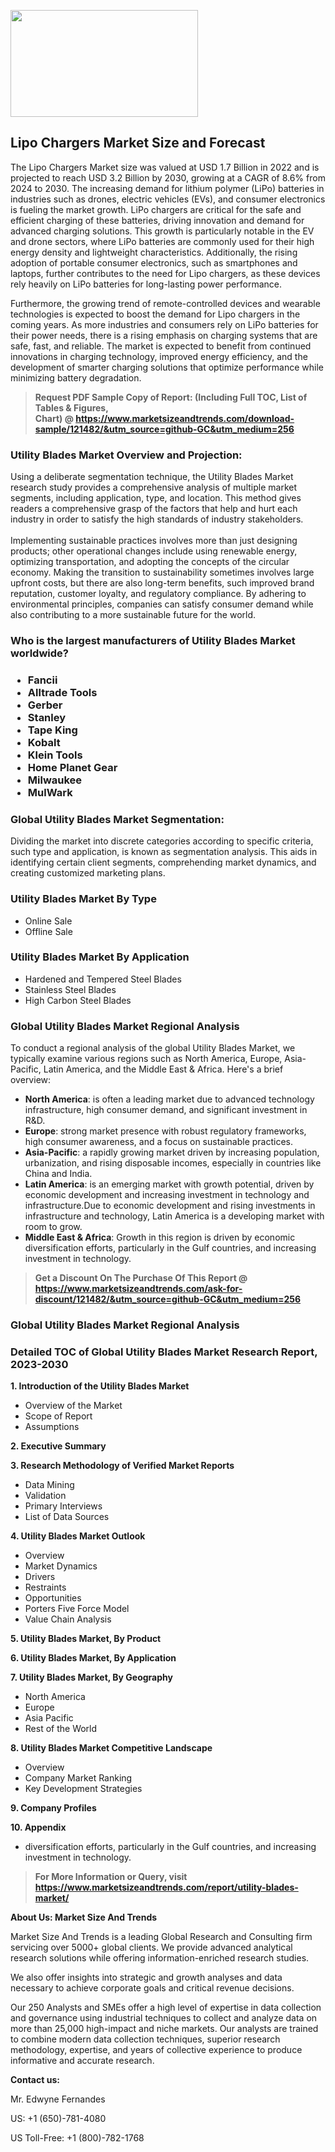 <p><img class="alignnone size-medium wp-image-20088" src="https://ffe5etoiles.com/wp-content/uploads/2024/12/MST1-300x171.png" alt="" width="300" height="171" /></p><h2>Lipo Chargers Market Size and Forecast</h2><p>The Lipo Chargers Market size was valued at USD 1.7 Billion in 2022 and is projected to reach USD 3.2 Billion by 2030, growing at a CAGR of 8.6% from 2024 to 2030. The increasing demand for lithium polymer (LiPo) batteries in industries such as drones, electric vehicles (EVs), and consumer electronics is fueling the market growth. LiPo chargers are critical for the safe and efficient charging of these batteries, driving innovation and demand for advanced charging solutions. This growth is particularly notable in the EV and drone sectors, where LiPo batteries are commonly used for their high energy density and lightweight characteristics. Additionally, the rising adoption of portable consumer electronics, such as smartphones and laptops, further contributes to the need for Lipo chargers, as these devices rely heavily on LiPo batteries for long-lasting power performance.</p><p>Furthermore, the growing trend of remote-controlled devices and wearable technologies is expected to boost the demand for Lipo chargers in the coming years. As more industries and consumers rely on LiPo batteries for their power needs, there is a rising emphasis on charging systems that are safe, fast, and reliable. The market is expected to benefit from continued innovations in charging technology, improved energy efficiency, and the development of smarter charging solutions that optimize performance while minimizing battery degradation.</p></p><blockquote id="" class=""><strong>Request PDF Sample Copy of Report: (Including Full TOC, List of Tables &amp; Figures, Chart)&nbsp;@&nbsp;<strong><a href="https://www.marketsizeandtrends.com/download-sample/121482/&utm_source=github-GC&utm_medium=256" target="_blank">https://www.marketsizeandtrends.com/download-sample/121482/&utm_source=github-GC&utm_medium=256</a></strong></strong></blockquote><h3 id="" class="">Utility Blades Market&nbsp;Overview and Projection:</h3><p id="" class="">Using a deliberate segmentation technique, the Utility Blades Market research study provides a comprehensive analysis of multiple market segments, including application, type, and location. This method gives readers a comprehensive grasp of the factors that help and hurt each industry in order to satisfy the high standards of industry stakeholders. <br /> <br />Implementing sustainable practices involves more than just designing products; other operational changes include using renewable energy, optimizing transportation, and adopting the concepts of the circular economy. Making the transition to sustainability sometimes involves large upfront costs, but there are also long-term benefits, such improved brand reputation, customer loyalty, and regulatory compliance. By adhering to environmental principles, companies can satisfy consumer demand while also contributing to a more sustainable future for the world.</p><h3 id="" class="">Who is the largest manufacturers of&nbsp;Utility Blades Market worldwide?</h3><h3 class=""><p><ul><li>Fancii </li><li> Alltrade Tools </li><li> Gerber </li><li> Stanley </li><li> Tape King </li><li> Kobalt </li><li> Klein Tools </li><li> Home Planet Gear </li><li> Milwaukee </li><li> MulWark</li></ul></p></h3><h3 id="" class="">Global&nbsp;Utility Blades Market Segmentation:</h3><p id="" class="">Dividing the market into discrete categories according to specific criteria, such type and application, is known as segmentation analysis. This aids in identifying certain client segments, comprehending market dynamics, and creating customized marketing plans.</p><h3 id="" class="">Utility Blades Market&nbsp;By Type</h3><p><p><ul><li>Online Sale </li><li> Offline Sale</p></li></ul></p></p><h3 id="" class="">Utility Blades Market&nbsp;By Application</h3><p class=""><p><ul><li>Hardened and Tempered Steel Blades </li><li> Stainless Steel Blades </li><li> High Carbon Steel Blades</li></ul></p></p><h3 id="" class="">Global Utility Blades Market Regional Analysis</h3><p id="" class="">To conduct a regional analysis of the global Utility Blades Market, we typically examine various regions such as North America, Europe, Asia-Pacific, Latin America, and the Middle East &amp; Africa. Here's a brief overview:</p><ul><li><strong>North America</strong>: is often a leading market due to advanced technology infrastructure, high consumer demand, and significant investment in R&amp;D.</li><li><strong>Europe</strong>: strong market presence with robust regulatory frameworks, high consumer awareness, and a focus on sustainable practices.</li><li><strong>Asia-Pacific</strong>: a rapidly growing market driven by increasing population, urbanization, and rising disposable incomes, especially in countries like China and India.</li><li><strong>Latin America</strong>: is an emerging market with growth potential, driven by economic development and increasing investment in technology and infrastructure.Due to economic development and rising investments in infrastructure and technology, Latin America is a developing market with room to grow.</li><li><strong>Middle East &amp; Africa</strong>: Growth in this region is driven by economic diversification efforts, particularly in the Gulf countries, and increasing investment in technology.</li></ul><blockquote id="" class=""><strong>Get a Discount On The Purchase Of This Report @ <strong><a href="https://www.marketsizeandtrends.com/ask-for-discount/121482/&utm_source=github-GC&utm_medium=256" target="_blank">https://www.marketsizeandtrends.com/ask-for-discount/121482/&utm_source=github-GC&utm_medium=256</a></strong></strong></blockquote><h3 id="" class="">Global Utility Blades Market Regional Analysis</h3><h3 id="" class="">Detailed TOC of Global Utility Blades Market Research Report, 2023-2030</h3><p id="" class=""><strong>1. Introduction of the Utility Blades Market</strong></p><ul><li>Overview of the Market</li><li>Scope of Report</li><li>Assumptions</li></ul><p id="" class=""><strong>2. Executive Summary</strong></p><p id="" class=""><strong>3. Research Methodology of Verified Market Reports</strong></p><ul><li>Data Mining</li><li>Validation</li><li>Primary Interviews</li><li>List of Data Sources</li></ul><p id="" class=""><strong>4. Utility Blades Market Outlook</strong></p><ul><li>Overview</li><li>Market Dynamics</li><li>Drivers</li><li>Restraints</li><li>Opportunities</li><li>Porters Five Force Model</li><li>Value Chain Analysis</li></ul><p id="" class=""><strong>5. Utility Blades Market, By Product</strong></p><p id="" class=""><strong>6. Utility Blades Market, By Application</strong></p><p id="" class=""><strong>7. Utility Blades Market, By Geography</strong></p><ul><li>North America</li><li>Europe</li><li>Asia Pacific</li><li>Rest of the World</li></ul><p id="" class=""><strong>8. Utility Blades Market Competitive Landscape</strong></p><ul><li>Overview</li><li>Company Market Ranking</li><li>Key Development Strategies</li></ul><p id="" class=""><strong>9. Company Profiles</strong></p><p id="" class=""><strong>10. Appendix</strong></p><ul><li>diversification efforts, particularly in the Gulf countries, and increasing investment in technology.</li></ul><blockquote id="" class=""><strong>For More Information or Query, visit <strong><strong><a href="https://www.marketsizeandtrends.com/report/utility-blades-market/" target="_blank">https://www.marketsizeandtrends.com/report/utility-blades-market/</a></strong></strong></strong></blockquote><p id="" class=""><strong>About Us: Market Size And Trends</strong></p><p id="" class="">Market Size And Trends is a leading Global Research and Consulting firm servicing over 5000+ global clients. We provide advanced analytical research solutions while offering information-enriched research studies.</p><p id="" class="">We also offer insights into strategic and growth analyses and data necessary to achieve corporate goals and critical revenue decisions.</p><p id="" class="">Our 250 Analysts and SMEs offer a high level of expertise in data collection and governance using industrial techniques to collect and analyze data on more than 25,000 high-impact and niche markets. Our analysts are trained to combine modern data collection techniques, superior research methodology, expertise, and years of collective experience to produce informative and accurate research.</p><p id="" class=""><strong>Contact us:</strong></p><p id="" class="">Mr. Edwyne Fernandes</p><p id="" class="">US: +1 (650)-781-4080</p><p id="" class="">US Toll-Free: +1 (800)-782-1768</p>
